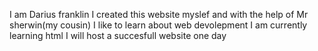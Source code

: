 I am Darius franklin
I created this website myslef and with the help of Mr sherwin(my cousin)
I like to learn about web devolepment
I am currently learning html
I will host a succesfull website one day
